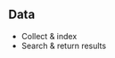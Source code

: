 ## Data
- Collect & index <!-- .element: class="fragment" data-fragment-index="1" -->
- Search & return results <!-- .element: class="fragment" data-fragment-index="2" -->